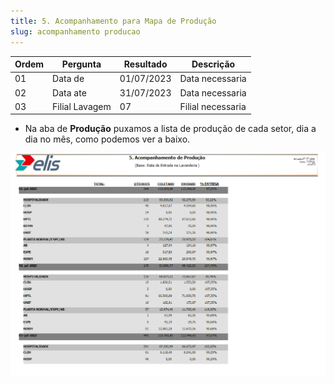 ```yaml
---
title: 5. Acompanhamento para Mapa de Produção
slug: acompanhamento producao
---
```


Ordem | Pergunta | Resultado | Descrição
----- | -------- | --------- | ---------
01    |Data de              | 01/07/2023|Data necessaria
02    |Data ate              |31/07/2023 |Data necessaria
03    |Filial Lavagem       | 07|Filial necessaria

* Na aba de **Produção** puxamos a lista de produção de cada setor, dia a dia no mês, como podemos ver a baixo.

![Alt text](image-1.png)
